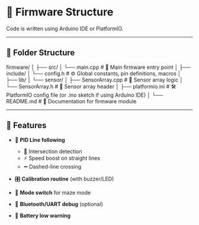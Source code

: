# 🧠 Firmware Structure

Code is written using Arduino IDE or PlatformIO.

---

## 📁 Folder Structure

firmware/
│
├── src/
│   └── main.cpp              # 🎯 Main firmware entry point
│
├── include/
│   └── config.h              # ⚙️ Global constants, pin definitions, macros
│
├── lib/
│   └── sensor/
│       ├── SensorArray.cpp   # 🧪 Sensor array logic
│       └── SensorArray.h     # 📘 Sensor array header
│
├── platformio.ini            # 🛠️ PlatformIO config file (or .ino sketch if using Arduino IDE)
│
└── README.md                 # 📄 Documentation for firmware module

---

## 🔧 Features

- 🚗 **PID Line following**
  - 🔀 Intersection detection  
  - ⚡ Speed boost on straight lines  
  - ➖ Dashed-line crossing  

- 🎛️ **Calibration routine** (with buzzer/LED)  
- 🧭 **Mode switch** for maze mode  
- 📡 **Bluetooth/UART debug** (optional)  
- 🔋 **Battery low warning** 
